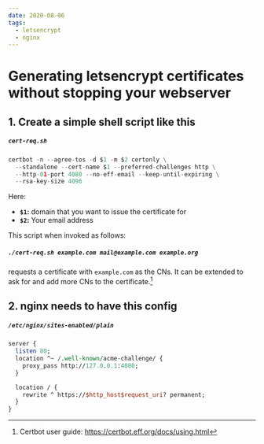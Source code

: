 ```yaml
---
date: 2020-08-06
tags:
  - letsencrypt
  - nginx
---
```


# Generating letsencrypt certificates without stopping your webserver

## 1. Create a simple shell script like this

##### `cert-req.sh` 

```python
certbot -n --agree-tos -d $1 -m $2 certonly \
  --standalone --cert-name $1 --preferred-challenges http \
  --http-01-port 4080 --no-eff-email --keep-until-expiring \
  --rsa-key-size 4096
```

Here:

  - **`$1`:** domain that you want to issue the certificate for
  - **`$2`:** Your email address
  
This script when invoked as follows:

##### `./cert-req.sh example.com mail@example.com example.org`

requests a certificate with `example.com` as the CNs. It can be extended to ask for and add more CNs to the certificate.[^certbot]

## 2. nginx needs to have this config

##### `/etc/nginx/sites-enabled/plain`

```perl
server {
  listen 80;
  location ^~ /.well-known/acme-challenge/ {
    proxy_pass http://127.0.0.1:4080;
  }

  location / {
    rewrite ^ https://$http_host$request_uri? permanent;
  }
}
```

[^certbot]: Certbot user guide: <https://certbot.eff.org/docs/using.html>